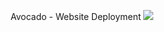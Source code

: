 <p align="center">
    Avocado - Website Deployment
    <img src="https://ivivi.vn/storage/uploads/2017/06/04/151007.PNG"/>
</p>
